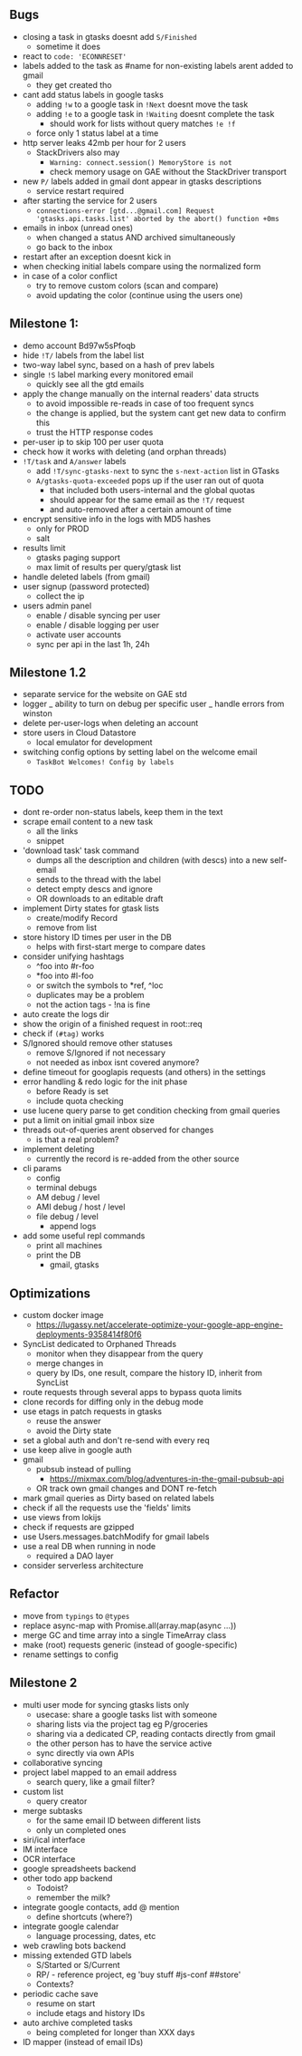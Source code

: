 ## Bugs

* closing a task in gtasks doesnt add `S/Finished`
  * sometime it does
* react to `code: 'ECONNRESET'`
* labels added to the task as #name for non-existing labels arent added to gmail
  * they get created tho
* cant add status labels in google tasks
  * adding `!w` to a google task in `!Next` doesnt move the task
  * adding `!e` to a google task in `!Waiting` doesnt complete the task
    * should work for lists without query matches `!e !f`
  * force only 1 status label at a time
* http server leaks 42mb per hour for 2 users
  * StackDrivers also may
    * `Warning: connect.session() MemoryStore is not`
    * check memory usage on GAE without the StackDriver transport
* new `P/` labels added in gmail dont appear in gtasks descriptions
  * service restart required
* after starting the service for 2 users
  * `connections-error [gtd...@gmail.com] Request 'gtasks.api.tasks.list' aborted by the abort() function +0ms`
* emails in inbox (unread ones)
  * when changed a status AND archived simultaneously
  * go back to the inbox
* restart after an exception doesnt kick in
* when checking initial labels compare using the normalized form
* in case of a color conflict
  * try to remove custom colors (scan and compare)
  * avoid updating the color (continue using the users one)

## Milestone 1:

* demo account Bd97w5sPfoqb
* hide `!T/` labels from the label list
* two-way label sync, based on a hash of prev labels
* single `!S` label marking every monitored email
  * quickly see all the gtd emails
* apply the change manually on the internal readers' data structs
  * to avoid impossible re-reads in case of too frequent syncs
  * the change is applied, but the system cant get new data to confirm this
  * trust the HTTP response codes
* per-user ip to skip 100 per user quota
* check how it works with deleting (and orphan threads)
* `!T/task` and `A/answer` labels
  * add `!T/sync-gtasks-next` to sync the `s-next-action` list in GTasks
  * `A/gtasks-quota-exceeded` pops up if the user ran out of quota
    * that included both users-internal and the global quotas
    * should appear for the same email as the `!T/` request
    * and auto-removed after a certain amount of time
* encrypt sensitive info in the logs with MD5 hashes
  * only for PROD
  * salt
* results limit
  * gtasks paging support
  * max limit of results per query/gtask list
* handle deleted labels (from gmail)
* user signup (password protected)
  * collect the ip
* users admin panel
  * enable / disable syncing per user
  * enable / disable logging per user
  * activate user accounts
  * sync per api in the last 1h, 24h

## Milestone 1.2

* separate service for the website on GAE std
* logger
  _ ability to turn on debug per specific user
  _ handle errors from winston
* delete per-user-logs when deleting an account
* store users in Cloud Datastore
  * local emulator for development
* switching config options by setting label on the welcome email
  * `TaskBot Welcomes! Config by labels`

## TODO

* dont re-order non-status labels, keep them in the text
* scrape email content to a new task
  * all the links
  * snippet
* 'download task' task command
  * dumps all the description and children (with descs) into a new self-email
  * sends to the thread with the label
  * detect empty descs and ignore
  * OR downloads to an editable draft
* implement Dirty states for gtask lists
  * create/modify Record
  * remove from list
* store history ID times per user in the DB
  * helps with first-start merge to compare dates
* consider unifying hashtags
  * ^foo into #r-foo
  * \*foo into #l-foo
  * or switch the symbols to \*ref, ^loc
  * duplicates may be a problem
  * not the action tags - !na is fine
* auto create the logs dir
* show the origin of a finished request in root::req
* check if `(#tag)` works
* S/Ignored should remove other statuses
  * remove S/Ignored if not necessary
  * not needed as inbox isnt covered anymore?
* define timeout for googlapis requests (and others) in the settings
* error handling & redo logic for the init phase
  * before Ready is set
  * include quota checking
* use lucene query parse to get condition checking from gmail queries
* put a limit on initial gmail inbox size
* threads out-of-queries arent observed for changes
  * is that a real problem?
* implement deleting
  * currently the record is re-added from the other source
* cli params
  * config
  * terminal debugs
  * AM debug / level
  * AMI debug / host / level
  * file debug / level
    * append logs
* add some useful repl commands
  * print all machines
  * print the DB
    * gmail, gtasks

## Optimizations

* custom docker image
  * https://lugassy.net/accelerate-optimize-your-google-app-engine-deployments-9358414f80f6
* SyncList dedicated to Orphaned Threads
  * monitor when they disappear from the query
  * merge changes in
  * query by IDs, one result, compare the history ID, inherit from SyncList
* route requests through several apps to bypass quota limits
* clone records for diffing only in the debug mode
* use etags in patch requests in gtasks
  * reuse the answer
  * avoid the Dirty state
* set a global auth and don't re-send with every req
* use keep alive in google auth
* gmail
  * pubsub instead of pulling
    * https://mixmax.com/blog/adventures-in-the-gmail-pubsub-api
  * OR track own gmail changes and DONT re-fetch
* mark gmail queries as Dirty based on related labels
* check if all the requests use the 'fields' limits
* use views from lokijs
* check if requests are gzipped
* use Users.messages.batchModify for gmail labels
* use a real DB when running in node
  * required a DAO layer
* consider serverless architecture

## Refactor

* move from `typings` to `@types`
* replace async-map with Promise.all(array.map(async ...))
* merge GC and time array into a single TimeArray class
* make (root) requests generic (instead of google-specific)
* rename settings to config

## Milestone 2

* multi user mode for syncing gtasks lists only
  * usecase: share a google tasks list with someone
  * sharing lists via the project tag eg P/groceries
  * sharing via a dedicated CP, reading contacts directly from gmail
  * the other person has to have the service active
  * sync directly via own APIs
* collaborative syncing
* project label mapped to an email address
  * search query, like a gmail filter?
* custom list
  * query creator
* merge subtasks
  * for the same email ID between different lists
  * only un completed ones
* siri/ical interface
* IM interface
* OCR interface
* google spreadsheets backend
* other todo app backend
  * Todoist?
  * remember the milk?
* integrate google contacts, add @ mention
  * define shortcuts (where?)
* integrate google calendar
  * language processing, dates, etc
* web crawling bots backend
* missing extended GTD labels
  * S/Started or S/Current
  * RP/ - reference project, eg 'buy stuff #js-conf ##store'
  * Contexts?
* periodic cache save
  * resume on start
  * include etags and history IDs
* auto archive completed tasks
  * being completed for longer than XXX days
* ID mapper (instead of email IDs)
